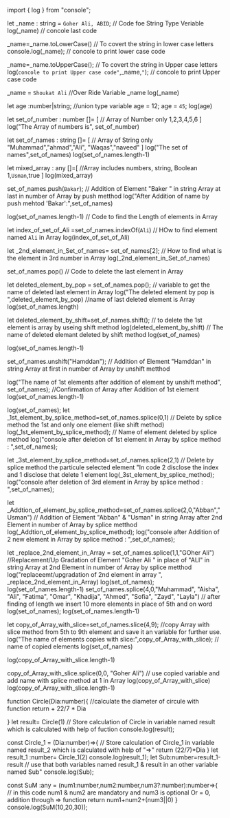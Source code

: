 import { log } from "console";

let _name : string = `Goher Ali, ABID`;     // Code foe String Type Veriable
log(_name)                      // concole last code

_name=_name.toLowerCase()       // To covert the string in lower case letters
console.log(_name);             // concole to print lower case code

_name=_name.toUpperCase();      // To covert the string in Upper case letters
log(`concole to print Upper case code"`,_name,`"`); // concole to print Upper case code

_name = `Shoukat Ali`       //Over Ride Variable _name
log(_name)

let age :number|string;     //union type variable
age = 12;
age = `45`;
log(age)

let set_of_number : number []= [        // Array of Number only
    1,2,3,4,5,6
]
log("The Array of numbers is", set_of_number)

let set_of_names : string []= [     // Array of String only
    "Muhammad","ahmad","Ali", "Waqas","naveed"
]
log("The set of names",set_of_names)
log(set_of_names.length-1)

let mixed_array : any []=[ //Array includes numbers, string, Boolean
    1,`Usman`,true
 ]
log(mixed_array)

set_of_names.push(`Bakar`);      // Addition of Element "Baker " in string Array at last in number of Array by push metthod
log("After Addition of name by push mehtod 'Bakar':",set_of_names)

log(set_of_names.length-1)      // Code to find the Length of elements in Array

let index_of_set_of_Ali =set_of_names.indexOf(`Ali`)           // HOw to find element named `Ali` in Array
log(index_of_set_of_Ali)                            

let _2nd_element_in_Set_of_names= set_of_names[2];              // How to find what is the element in 3rd number in Array
log(_2nd_element_in_Set_of_names)

set_of_names.pop()      // Code to delete the last element in Array

let deleted_element_by_pop = set_of_names.pop();        // variable to get the name of deleted last element in Array
log("The deleted element by pop is ",deleted_element_by_pop)        //name of last deleted element is Array
log(set_of_names.length)

let deleted_element_by_shift=set_of_names.shift();      // to delete the 1st element is array by useing  shift method
log(deleted_element_by_shift)                   // The name of deleted elemant deleted by shift method
log(set_of_names)

log(set_of_names.length-1)

set_of_names.unshift("Hamddan");        // Addition of Element "Hamddan" in string Array at first in number of Array by unshift metthod

log("The name of 1st elements after addition of element by unshift method", set_of_names);      //Confirmation of Array after Addition of 1st element 
log(set_of_names.length-1)

log(set_of_names);
let _1st_element_by_splice_method=set_of_names.splice(0,1)        // Delete by splice method the 1st and only one element (like shift method)
log(_1st_element_by_splice_method);         // Name of element deleted by splice method
log("console after deletion of 1st element in Array by splice method : ",set_of_names);

let _3st_element_by_splice_method=set_of_names.splice(2,1)      // Delete by splice method the particule selected element "In code 2 disclose the index and 1 disclose that delete 1 element 
log(_3st_element_by_splice_method);
log("console after deletion of 3rd element in Array by splice method : ",set_of_names);

let _Addtion_of_element_by_splice_method=set_of_names.splice(2,0,"Abban","Usman")       // Addition of Element "Abban" & "Usman" in string Array after 2nd Element in number of Array by splice metthod
log(_Addtion_of_element_by_splice_method);
log("console after Addition of 2 new element in Array by splice method : ",set_of_names);

let _replace_2nd_element_in_Array = set_of_names.splice(1,1,"GOher Ali")        //Replacement/Up Gradation of Element "Goher Ali " in place of "ALI" in string Array at 2nd Element in number of Array by splice metthod
log("replaceemt/upgradation of 2nd element in array ", _replace_2nd_element_in_Array)
log(set_of_names);
log(set_of_names.length-1)
set_of_names.splice(4,0,"Muhammad", "Aisha", "Ali", "Fatima", "Omar", "Khadija", "Ahmed", "Sofia", "Zayd", "Layla") // after finding of length we insert 10 more elements in place of 5th and on word
log(set_of_names);
log(set_of_names.length-1)

let copy_of_Array_with_slice=set_of_names.slice(4,9);       //copy Array with slice method from 5th to 9th element and save it an variable for further use.
log("The name of elements copies with slice:",copy_of_Array_with_slice);        // name of copied elements
log(set_of_names)

log(copy_of_Array_with_slice.length-1)

copy_of_Array_with_slice.splice(0,0, "Goher Ali")       // use copied variable and add name with splice method at 1 in Array
log(copy_of_Array_with_slice)
log(copy_of_Array_with_slice.length-1)

function Circle(Dia:number){        //calculate the diameter of circule with function 
    return  + 22/7 * Dia

}
let result= Circle(1)       // Store calculation of Circle in variable named result which is calculated with help of fuction
console.log(result);

const Circle_1 = (Dia:number)=>{     // Store calculation of Circle_1 in variable named result_2 which is calculated with help of "=>"
    return (22/7)*Dia
}
let result_1 :number= Circle_1(2)
console.log(result_1);
let Sub:number=result_1-result  // use that both variables named result_1 & result in an other variable named Sub"
console.log(Sub);

const SuM :any = (num1:number,num2:number,num3?:number):number=>{       // in this code num1 & num2 are mandatory and num3 is optional Or = 0, addition through => function
return num1+num2+(num3||0)
}
console.log(SuM(10,20,30));


